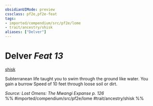 ```yaml
---
obsidianUIMode: preview
cssclass: pf2e,pf2e-feat
tags:
- imported/compendium/src/pf2e/lome
- trait/ancestry/shisk
aliases: ["Delver"]
---
```

# Delver  *Feat 13*  
[shisk](shisk-lome.md)  


Subterranean life taught you to swim through the ground like water. You gain a burrow Speed of 10 feet through loose soil or dirt.

*Source: Lost Omens: The Mwangi Expanse p. 126*  
%% #imported/compendium/src/pf2e/lome #trait/ancestry/shisk %%